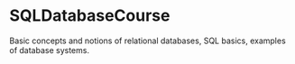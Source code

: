 # SQLDatabaseCourse
Basic concepts and notions of relational databases, SQL basics, examples of database systems.

